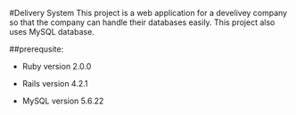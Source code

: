 #Delivery System
This project is a web application for a develivey company so that the company can handle their databases easily. 
This project also uses MySQL database. 

##prerequsite:

* Ruby version 2.0.0

* Rails version 4.2.1

* MySQL version 5.6.22


